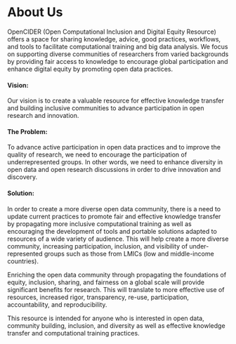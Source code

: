 # About Us

OpenCIDER \(Open Computational Inclusion and Digital Equity Resource\) offers a space for sharing knowledge, advice, good practices, workflows, and tools to facilitate computational training and big data analysis. We focus on supporting diverse communities of researchers from varied backgrounds by providing fair access to knowledge to encourage global participation and enhance digital equity by promoting open data practices.

#### Vision:

Our vision is to create a valuable resource for effective knowledge transfer and building inclusive communities to advance participation in open research and innovation.

#### The Problem:

To advance active participation in open data practices and to improve the quality of research, we need to encourage the participation of underrepresented groups. In other words, we need to enhance diversity in open data and open research discussions in order to drive innovation and discovery.

#### Solution:

In order to create a more diverse open data community, there is a need to update current practices to promote fair and effective knowledge transfer by propagating more inclusive computational training as well as encouraging the development of tools and portable solutions adapted to resources of a wide variety of audience. This will help create a more diverse community, increasing participation, inclusion, and visibility of under-represented groups such as those from LMICs \(low and middle-income countries\).

Enriching the open data community through propagating the foundations of equity, inclusion, sharing, and fairness on a global scale will provide significant benefits for research. This will translate to more effective use of resources, increased rigor, transparency, re-use, participation, accountability, and reproducibility.

This resource is intended for anyone who is interested in open data, community building, inclusion, and diversity as well as effective knowledge transfer and computational training practices.

### 

